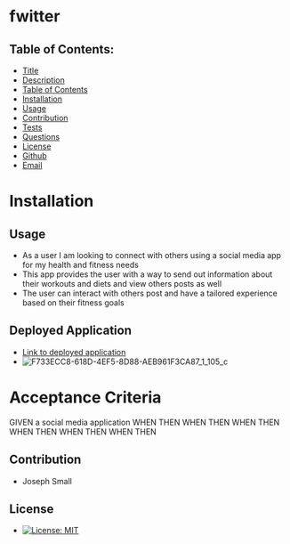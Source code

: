 # fwitter
## Table of Contents:
* [Title](#Fwitter)
* [Description](#Description)
* [Table of Contents](#TableofContents)
* [Installation](#Installation)
* [Usage](#Usage)
* [Contribution](#Contribution)
* [Tests](#Tests)
* [Questions](#Questions)
* [License](#License)
* [Github](#Github)
* [Email](#Email)

<!-- ## Installation  -->

# Installation

## Usage
 - As a user I am looking to connect with others using a social media app for my health and fitness needs
 - This app provides the user with a way to send out information about their workouts and diets and view others posts as well
 - The user can interact with others post and have a tailored experience based on their fitness goals

## Deployed Application
- [Link to deployed application](https://whispering-fortress-98702.herokuapp.com/)
- ![F733ECC8-618D-4EF5-8D88-AEB961F3CA87_1_105_c](https://user-images.githubusercontent.com/63420051/125715102-d1bf23e6-d1f6-43fc-94c5-5dca1d9f03c5.jpeg)


# Acceptance Criteria
GIVEN a social media application
WHEN 
THEN 
WHEN 
THEN 
WHEN 
THEN 
WHEN 
THEN 
WHEN 
THEN 
WHEN 
THEN  


## Contribution 
  - Joseph Small
 
## License 
  - [![License: MIT](https://img.shields.io/badge/License-MIT-yellow.svg)](https://opensource.org/licenses/MIT)




